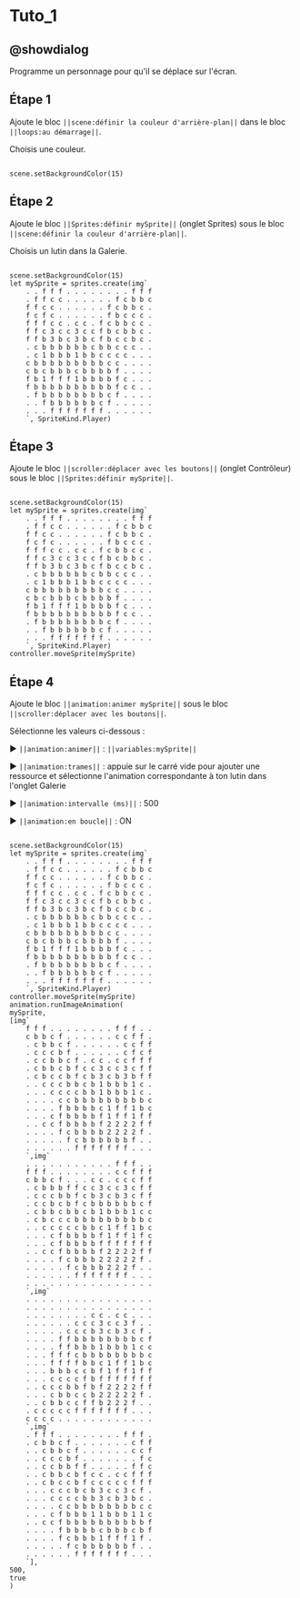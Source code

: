 # Tuto_1

## @showdialog

Programme un personnage pour qu'il se déplace sur l'écran.

## Étape 1

Ajoute le bloc ``||scene:définir la couleur d'arrière-plan||`` dans le bloc ``||loops:au démarrage||``.

Choisis une couleur.

```blocks

scene.setBackgroundColor(15)

```

## Étape 2

Ajoute le bloc ``||Sprites:définir mySprite||`` (onglet Sprites) sous le bloc ``||scene:définir la couleur d'arrière-plan||``.

Choisis un lutin dans la Galerie.

```blocks

scene.setBackgroundColor(15)
let mySprite = sprites.create(img`
    . . f f f . . . . . . . . f f f 
    . f f c c . . . . . . f c b b c 
    f f c c . . . . . . f c b b c . 
    f c f c . . . . . . f b c c c . 
    f f f c c . c c . f c b b c c . 
    f f c 3 c c 3 c c f b c b b c . 
    f f b 3 b c 3 b c f b c c b c . 
    . c b b b b b b c b b c c c . . 
    . c 1 b b b 1 b b c c c c . . . 
    c b b b b b b b b b c c . . . . 
    c b c b b b c b b b b f . . . . 
    f b 1 f f f 1 b b b b f c . . . 
    f b b b b b b b b b b f c c . . 
    . f b b b b b b b b c f . . . . 
    . . f b b b b b b c f . . . . . 
    . . . f f f f f f f . . . . . . 
    `, SpriteKind.Player)

```

## Étape 3

Ajoute le bloc ``||scroller:déplacer avec les boutons||`` (onglet Contrôleur) sous le bloc ``||Sprites:définir mySprite||``.

```blocks

scene.setBackgroundColor(15)
let mySprite = sprites.create(img`
    . . f f f . . . . . . . . f f f 
    . f f c c . . . . . . f c b b c 
    f f c c . . . . . . f c b b c . 
    f c f c . . . . . . f b c c c . 
    f f f c c . c c . f c b b c c . 
    f f c 3 c c 3 c c f b c b b c . 
    f f b 3 b c 3 b c f b c c b c . 
    . c b b b b b b c b b c c c . . 
    . c 1 b b b 1 b b c c c c . . . 
    c b b b b b b b b b c c . . . . 
    c b c b b b c b b b b f . . . . 
    f b 1 f f f 1 b b b b f c . . . 
    f b b b b b b b b b b f c c . . 
    . f b b b b b b b b c f . . . . 
    . . f b b b b b b c f . . . . . 
    . . . f f f f f f f . . . . . . 
    `, SpriteKind.Player)
controller.moveSprite(mySprite)

```

## Étape 4

Ajoute le bloc ``||animation:animer mySprite||`` sous le bloc ``||scroller:déplacer avec les boutons||``.

Sélectionne les valeurs ci-dessous :

► ``||animation:animer||`` : ``||variables:mySprite||``

► ``||animation:trames||`` : appuie sur le carré vide pour ajouter une ressource et sélectionne l'animation correspondante à ton lutin dans l'onglet Galerie

► ``||animation:intervalle (ms)||`` : 500 

► ``||animation:en boucle||`` : ON

```blocks

scene.setBackgroundColor(15)
let mySprite = sprites.create(img`
    . . f f f . . . . . . . . f f f 
    . f f c c . . . . . . f c b b c 
    f f c c . . . . . . f c b b c . 
    f c f c . . . . . . f b c c c . 
    f f f c c . c c . f c b b c c . 
    f f c 3 c c 3 c c f b c b b c . 
    f f b 3 b c 3 b c f b c c b c . 
    . c b b b b b b c b b c c c . . 
    . c 1 b b b 1 b b c c c c . . . 
    c b b b b b b b b b c c . . . . 
    c b c b b b c b b b b f . . . . 
    f b 1 f f f 1 b b b b f c . . . 
    f b b b b b b b b b b f c c . . 
    . f b b b b b b b b c f . . . . 
    . . f b b b b b b c f . . . . . 
    . . . f f f f f f f . . . . . . 
    `, SpriteKind.Player)
controller.moveSprite(mySprite)
animation.runImageAnimation(
mySprite,
[img`
    f f f . . . . . . . . f f f . . 
    c b b c f . . . . . . c c f f . 
    . c b b c f . . . . . . c c f f 
    . c c c b f . . . . . . c f c f 
    . c c b b c f . c c . c c f f f 
    . c b b c b f c c 3 c c 3 c f f 
    . c b c c b f c b 3 c b 3 b f f 
    . . c c c b b c b 1 b b b 1 c . 
    . . . c c c c b b 1 b b b 1 c . 
    . . . . c c b b b b b b b b b c 
    . . . . f b b b b c 1 f f 1 b c 
    . . . c f b b b b f 1 f f 1 f f 
    . . c c f b b b b f 2 2 2 2 f f 
    . . . . f c b b b b 2 2 2 2 f . 
    . . . . . f c b b b b b b f . . 
    . . . . . . f f f f f f f . . . 
    `,img`
    . . . . . . . . . . . f f f . . 
    f f f . . . . . . . . c c f f f 
    c b b c f . . . c c . c c c f f 
    . c b b b f f c c 3 c c 3 c f f 
    . c c c b b f c b 3 c b 3 c f f 
    . c c b c b f c b b b b b b c f 
    . c b b c b b c b 1 b b b 1 c c 
    . c b c c c b b b b b b b b b c 
    . . c c c c c b b c 1 f f 1 b c 
    . . . c f b b b b f 1 f f 1 f c 
    . . . c f b b b b f f f f f f f 
    . . c c f b b b b f 2 2 2 2 f f 
    . . . . f c b b b 2 2 2 2 2 f . 
    . . . . . f c b b b 2 2 2 f . . 
    . . . . . . f f f f f f f . . . 
    . . . . . . . . . . . . . . . . 
    `,img`
    . . . . . . . . . . . . . . . . 
    . . . . . . . . . . . . . . . . 
    . . . . . . . . c c . c c . . . 
    . . . . . . c c c 3 c c 3 f . . 
    . . . . . c c c b 3 c b 3 c f . 
    . . . . f f b b b b b b b b c f 
    . . . . f f b b b 1 b b b 1 c c 
    . . . f f f c b b b b b b b b c 
    . . . f f f f b b c 1 f f 1 b c 
    . . . b b b c c b f 1 f f 1 f f 
    . . . c c c c f b f f f f f f f 
    . . c c c b b f b f 2 2 2 2 f f 
    . . . c b b c c b 2 2 2 2 2 f . 
    . . c b b c c f f b 2 2 2 f . . 
    . c c c c c f f f f f f f . . . 
    c c c c . . . . . . . . . . . . 
    `,img`
    . f f f . . . . . . . . f f f . 
    . c b b c f . . . . . . . c f f 
    . . c b b c f . . . . . . c c f 
    . . c c c b f . . . . . . . f c 
    . . c c b b f f . . . . . f f c 
    . . c b b c b f c c . c c f f f 
    . . c b c c b f c c c c c f f f 
    . . . c c c b c b 3 c c 3 c f . 
    . . . c c c c b b 3 c b 3 b c . 
    . . . . c c b b b b b b b b c c 
    . . . c f b b b 1 1 b b b 1 1 c 
    . . c c f b b b b b b b b b b f 
    . . . . f b b b b c b b b c b f 
    . . . . f c b b b 1 f f f 1 f . 
    . . . . . f c b b b b b b f . . 
    . . . . . . f f f f f f f . . . 
    `],
500,
true
)

```
